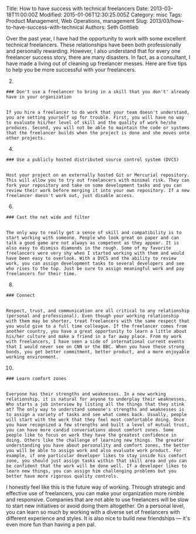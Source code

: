 Title: How to have success with technical freelancers
Date: 2013-03-18T11:00:00Z
Modified: 2015-01-06T12:30:25.005Z
Category: misc
Tags: Product Management, Web Operations, management
Slug: 2013/03/how-to-have-success-with-technical
Authors: Seth Gottlieb

Over the past year, I have had the opportunity to work with some excellent technical freelancers. These relationships have been both professionally and personally rewarding. However, I also understand that for every one freelancer success story, there are many disasters. In fact, as a consultant, I have made a living out of cleaning up freelancer messes. Here are five tips to help you be more successful with your freelancers.  

  
 2.     
    
    
    ### Don't use a freelancer to bring in a skill that you don't' already have in your organization
    
      
    If you hire a freelancer to do work that your team doesn't understand, you are setting yourself up for trouble. First, you will have no way to evaluate his/her level of skill and the quality of work he/she produces. Second, you will not be able to maintain the code or systems that the freelancer builds when the project is done and she moves onto other projects.
  
 4.     
    
    
    ### Use a publicly hosted distributed source control system (DVCS)
    
      
    Host your project on an externally hosted Git or Mercurial repository. This will allow you to try out freelancers with minimal risk. They can fork your repository and take on some development tasks and you can review their work before merging it into your own repository. If a new freelancer doesn't work out, just disable access.
  
 6.     
    
    
    ### Cast the net wide and filter
    
      
    The only way to really get a sense of skill and compatibility is to start working with someone. People who look great on paper and can talk a good game are not always as competent as they appear. It is also easy to dismiss diamonds in the rough. Some of my favorite freelancers were very shy when I started working with them and would have been easy to overlook. With a DVCS and the ability to review work, you can assign development tasks to several developers and see who rises to the top. Just be sure to assign meaningful work and pay freelancers for their time.
  
 8.     
    
    
    ### Connect
    
      
    Respect, trust, and communication are all critical to any relationship (personal and professional). Even though your working relationship with them may be shorter, treat freelancers with the same respect that you would give to a full time colleague. If the freelancer comes from another country, you have a great opportunity to learn a little about his/her culture and make a friend in a far away place. From my work with freelancers, I have seen a side of international current events that I would never see on CNN or the BBC. When you have these strong bonds, you get better commitment, better product, and a more enjoyable working environment.
  
 10.     
    
    
    ### Learn comfort zones
    
      
    Everyone has their strengths and weaknesses. In a new working relationship, it is natural for anyone to underplay their weaknesses. Who starts a job interview by listing all the things that they stink at? The only way to understand someone's strengths and weaknesses is to assign a variety of tasks and see what comes back. Usually, people will start with the work that they feel most comfortable doing. Once you have recognized a few strengths and built a level of mutual trust, you can have more candid conversations about comfort zones. Some people like to focus on work they have the greatest confidence in doing. Others like the challenge of learning new things. The greater understanding you have about personality and comfort zones, the better you will be able to assign work and also evaluate work product. For example, if one particular developer likes to stay inside his comfort zone, you should just assign tasks within that skill area and you can be confident that the work will be done well. If a developer likes to learn new things, you can assign him challenging problems but you better have more rigorous quality controls.
  

  
I honestly feel like this is the future way of working. Through strategic and effective use of freelancers, you can make your organization more nimble and responsive. Companies that are not able to use freelancers will be slow to start new initiatives or avoid doing them altogether. On a personal level, you can learn so much by working with a diverse set of freelancers with different experience and styles. It is also nice to build new friendships — it's even more fun than having a pen pal.
